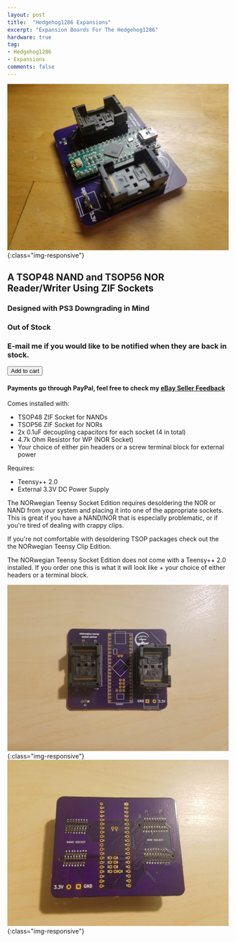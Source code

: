```yaml
---
layout: post
title:  "Hedgehog1286 Expansions"
excerpt: "Expansion Boards For The Hedgehog1286"
hardware: true
tag:
- Hedgehog1286
- Expansions
comments: false
---
```


![NORwegianTeensySocketEdition](/assets/img/NORwegianTeensySocketGlamour.jpg){:class="img-responsive"}

## A TSOP48 NAND and TSOP56 NOR Reader/Writer Using ZIF Sockets
### Designed with PS3 Downgrading in Mind
### Out of Stock
### E-mail me if you would like to be notified when they are back in stock.

<button type="button" class="snipcart-add-item"
 data-item-name="Hedgehog1286 Expansions"
 data-item-price="35.00"
 data-item-weight="400"
 data-item-id="05"
 data-item-image="https://i.imgur.com/l9xtGk4.jpg"
 data-item-url="https://zeigren.github.io/NORwegian-Teensy-Socket-Edition/">
  Add to cart
</button>
#### Payments go through PayPal, feel free to check my [eBay Seller Feedback](https://feedback.ebay.com/ws/eBayISAPI.dll?ViewFeedback2&userid=zeigren&ftab=FeedbackAsSeller&searchInterval=30)
Comes installed with:
* TSOP48 ZIF Socket for NANDs
* TSOP56 ZIF Socket for NORs
* 2x 0.1uF decoupling capacitors for each socket (4 in total)
* 4.7k Ohm Resistor for WP (NOR Socket)
* Your choice of either pin headers or a screw terminal block for external power

Requires:
* Teensy++ 2.0
* External 3.3V DC Power Supply

The NORwegian Teensy Socket Edition requires desoldering the NOR or NAND from your system and placing it into one of the appropriate sockets. This is great if you have a NAND/NOR that is especially problematic, or if you're tired of dealing with crappy clips.

If you're not comfortable with desoldering TSOP packages check out the the NORwegian Teensy Clip Edition.

The NORwegian Teensy Socket Edition does not come with a Teensy++ 2.0 installed. If you order one this is what it will look like + your choice of either headers or a terminal block.

![NORwegianTeensySocketEditionTop](/assets/img/NORwegianTeensySocketEditionTop.jpg){:class="img-responsive"}
![NORwegianTeensySocketEditionTop](/assets/img/NORwegianTeensySocketEditionBottom.jpg){:class="img-responsive"}





